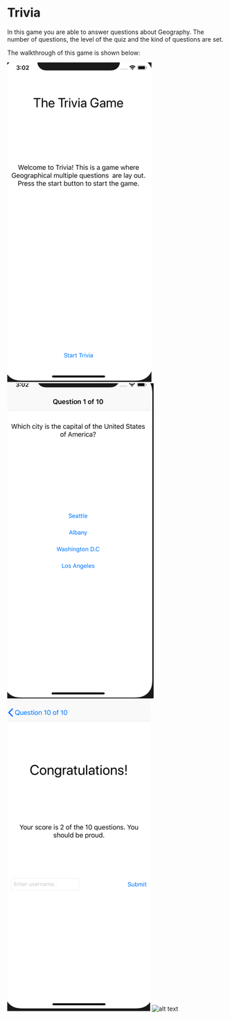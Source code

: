 # Trivia

In this game you are able to answer questions about Geography.
The number of questions, the level of the quiz and the kind of questions are set.

The walkthrough of this game is shown below:

![alt text](https://github.com/HugoLangeveld/Trivia/blob/master/Schermafbeelding%202019-01-17%20om%2015.02.32.png)
![alt text](https://github.com/HugoLangeveld/Trivia/blob/master/Schermafbeelding%202019-01-17%20om%2015.02.42.png)
![alt text](https://github.com/HugoLangeveld/Trivia/blob/master/Schermafbeelding%202019-01-17%20om%2015.02.58.png)
![alt text]()
